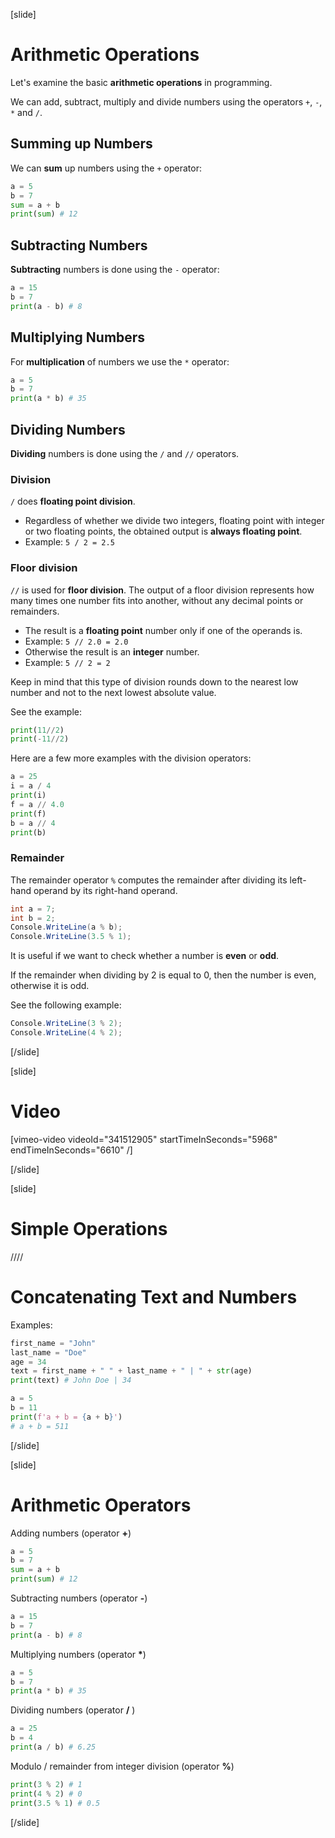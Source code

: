 [slide]
# Arithmetic Operations
Let's examine the basic **arithmetic operations** in programming. 

We can add, subtract, multiply and divide numbers using the operators `+`, `-`, `*` and `/`.

## Summing up Numbers
We can **sum** up numbers using the `+` operator:
```py live
a = 5
b = 7
sum = a + b
print(sum) # 12 
```

## Subtracting Numbers
**Subtracting** numbers is done using the `-` operator:
```py live
a = 15
b = 7
print(a - b) # 8
```

## Multiplying Numbers
For **multiplication** of numbers we use the `*` operator:
```py live
a = 5
b = 7
print(a * b) # 35
```

## Dividing Numbers
**Dividing** numbers is done using the `/` and `//` operators. 

### Division
`/` does **floating point division**.
* Regardless of whether we divide two integers, floating point with integer or two floating points, the obtained output is **always floating point**.
 * Example: `5 / 2 = 2.5`

### Floor division
`//` is used for **floor division**. 
The output of a floor division represents how many times one number fits into another, without any decimal points or remainders.

* The result is a **floating point** number only if one of the operands is.
 * Example: `5 // 2.0 = 2.0`
* Otherwise the result is an **integer** number.
 * Example: `5 // 2 = 2`

Keep in mind that this type of division rounds down to the nearest low number and not to the next lowest absolute value.

See the example:
```py live
print(11//2)
print(-11//2)
```

Here are a few more examples with the division operators:
```py live
a = 25
i = a / 4
print(i)
f = a // 4.0
print(f)
b = a // 4
print(b)
```

### Remainder
The remainder operator `%` computes the remainder after dividing its left-hand operand by its right-hand operand.
```cs live
int a = 7;
int b = 2;
Console.WriteLine(a % b);
Console.WriteLine(3.5 % 1);
```
It is useful if we want to check whether a number is **even** or **odd**.

If the remainder when dividing by 2 is equal to 0, then the number is even, otherwise it is odd.

See the following example: 
```cs live
Console.WriteLine(3 % 2);
Console.WriteLine(4 % 2);
```
[/slide]

[slide]
# Video

[vimeo-video videoId="341512905" startTimeInSeconds="5968" endTimeInSeconds="6610" /]

[/slide]

[slide]
# Simple Operations
////
# Concatenating Text and Numbers
Examples:

```python
first_name = "John"
last_name = "Doe"
age = 34
text = first_name + " " + last_name + " | " + str(age)
print(text) # John Doe | 34
```
```python
a = 5
b = 11
print(f'a + b = {a + b}')
# a + b = 511
``` 
[/slide]

[slide]
# Arithmetic Operators
Adding numbers (operator **+**)
```python
a = 5
b = 7
sum = a + b
print(sum) # 12
```
Subtracting numbers (operator **-**)
```python
a = 15
b = 7
print(a - b) # 8
```
Multiplying numbers (operator **\***)
```python
a = 5
b = 7
print(a * b) # 35
```
Dividing numbers (operator **\/** )
```python
a = 25
b = 4
print(a / b) # 6.25
```
Modulo / remainder from integer division (operator **%**)
```python
print(3 % 2) # 1
print(4 % 2) # 0
print(3.5 % 1) # 0.5
```
[/slide]
